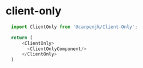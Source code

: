 # client-only

```js
  import ClientOnly from '@carpenjk/Client-Only';

  return (
      <ClientOnly>
        <ClientOnlyComponent/>
      </ClientOnly>
  )
```